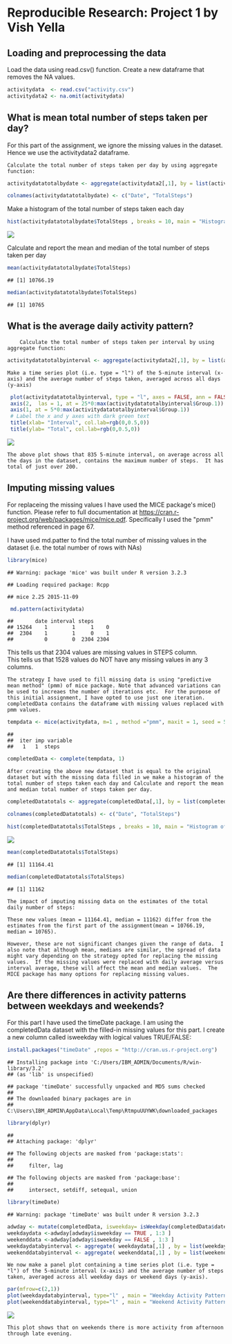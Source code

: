 # Reproducible Research: Project 1 by Vish Yella


## Loading and preprocessing the data

Load the data using read.csv() function.  Create a new dataframe that removes the NA values.


```r
activitydata  <- read.csv("activity.csv")
activitydata2 <- na.omit(activitydata)
```


## What is mean total number of steps taken per day?

For this part of the assignment, we ignore the missing values in the dataset. Hence we use the activitydata2 dataframe.

    Calculate the total number of steps taken per day by using aggregate function:
    

```r
activitydatatotalbydate <- aggregate(activitydata2[,1], by = list(activitydata2$date), FUN = sum)

colnames(activitydatatotalbydate) <- c("Date", "TotalSteps")
```
   Make a histogram of the total number of steps taken each day
   

```r
hist(activitydatatotalbydate$TotalSteps , breaks = 10, main = "Histogram of Total Steps/day" , xlab = "Count of Steps" , border = "blue", col = "green")
```

![](PA1_template_files/figure-html/unnamed-chunk-3-1.png)
   
   
   
   Calculate and report the mean and median of the total number of steps taken per day

```r
mean(activitydatatotalbydate$TotalSteps) 
```

```
## [1] 10766.19
```

```r
median(activitydatatotalbydate$TotalSteps)
```

```
## [1] 10765
```



## What is the average daily activity pattern?

        Calculate the total number of steps taken per interval by using aggregate function:


```r
activitydatatotalbyinterval <- aggregate(activitydata2[,1], by = list(activitydata2$interval), FUN = mean)
```

    Make a time series plot (i.e. type = "l") of the 5-minute interval (x-axis) and the average number of steps taken, averaged across all days (y-axis)
 

```r
 plot(activitydatatotalbyinterval, type = "l", axes = FALSE, ann = FALSE)
 axis(2,  las = 1, at = 25*0:max(activitydatatotalbyinterval$Group.1))
 axis(1, at = 5*0:max(activitydatatotalbyinterval$Group.1)) 
 # Label the x and y axes with dark green text
 title(xlab= "Interval", col.lab=rgb(0,0.5,0))
 title(ylab= "Total", col.lab=rgb(0,0.5,0))
```

![](PA1_template_files/figure-html/unnamed-chunk-6-1.png)
    
    
    The above plot shows that 835 5-minute interval, on average across all the days in the dataset, contains the maximum number of steps.  It has total of just over 200.







## Imputing missing values

 
For replaceing the missing values I have used the MICE package's mice() function.  Please refer to full documentation at <https://cran.r-project.org/web/packages/mice/mice.pdf>.  Specifically I used the "pmm" method referenced in page 67.

I have used md.patter to find the total number of missing values in the dataset (i.e. the total number of rows with NAs)
    

```r
library(mice)
```

```
## Warning: package 'mice' was built under R version 3.2.3
```

```
## Loading required package: Rcpp
```

```
## mice 2.25 2015-11-09
```

```r
 md.pattern(activitydata)
```

```
##       date interval steps     
## 15264    1        1     1    0
##  2304    1        1     0    1
##          0        0  2304 2304
```
    
This tells us that 2304 values are missing values in STEPS column.  
This tells us that 1528 values do NOT have any missing values in any 3 columns.

    
    
    
    The strategy I have used to fill missing data is using "predictive mean method" (pmm) of mice package. Note that advanced variations can be used to increaes the number of iterations etc.  For the purpose of this initial assignment, I have opted to use just one iteration.  completedData contains the dataframe with missing values replaced with pmm values.
    

```r
tempdata <- mice(activitydata, m=1 , method ="pmm", maxit = 1, seed = 500 )
```

```
## 
##  iter imp variable
##   1   1  steps
```

```r
completedData <- complete(tempdata, 1)
```
    
    
    
    
    After creating the above new dataset that is equal to the original dataset but with the missing data filled in we make a histogram of the total number of steps taken each day and Calculate and report the mean and median total number of steps taken per day. 
    

```r
completedDatatotals <- aggregate(completedData[,1], by = list(completedData$date), FUN = sum)

colnames(completedDatatotals) <- c("Date", "TotalSteps")

hist(completedDatatotals$TotalSteps , breaks = 10, main = "Histogram of Total Steps/day (With Imputed Values)" , xlab = "Count of Steps" , border = "blue", col = "green")
```

![](PA1_template_files/figure-html/unnamed-chunk-9-1.png)

```r
mean(completedDatatotals$TotalSteps)
```

```
## [1] 11164.41
```

```r
median(completedDatatotals$TotalSteps)
```

```
## [1] 11162
```
    
    
    The impact of imputing missing data on the estimates of the total daily number of steps:
    
    These new values (mean = 11164.41, median = 11162) differ from the estimates from the first part of the assignment(mean = 10766.19, median = 10765).  
    
    However, these are not significant changes given the range of data.  I also note that although mean, medians are similar, the spread of data might vary depending on the strategy opted for replacing the missing values.  If the missing values were replaced with daily average versus interval average, these will affect the mean and median values.  The MICE package has many options for replacing missing values.
    
    

## Are there differences in activity patterns between weekdays and weekends?

For this part I have used the timeDate package. I am using the completedData dataset with the filled-in missing values for this part.  I create a new column called isweekday with logical values TRUE/FALSE:


```r
install.packages("timeDate" ,repos = "http://cran.us.r-project.org")
```

```
## Installing package into 'C:/Users/IBM_ADMIN/Documents/R/win-library/3.2'
## (as 'lib' is unspecified)
```

```
## package 'timeDate' successfully unpacked and MD5 sums checked
## 
## The downloaded binary packages are in
## 	C:\Users\IBM_ADMIN\AppData\Local\Temp\RtmpuUUYWK\downloaded_packages
```

```r
library(dplyr)
```

```
## 
## Attaching package: 'dplyr'
```

```
## The following objects are masked from 'package:stats':
## 
##     filter, lag
```

```
## The following objects are masked from 'package:base':
## 
##     intersect, setdiff, setequal, union
```

```r
library(timeDate)
```

```
## Warning: package 'timeDate' was built under R version 3.2.3
```

```r
adwday <- mutate(completedData, isweekday= isWeekday(completedData$date, wday=1:5))
weekdaydata <-adwday[adwday$isweekday == TRUE , 1:3 ]
weekenddata <-adwday[adwday$isweekday == FALSE , 1:3 ]
weekdaydatabyinterval <- aggregate( weekdaydata[,1] , by = list(weekdaydata$interval), FUN = mean) 
weekenddatabyinterval <- aggregate( weekenddata[,1] , by = list(weekenddata$interval), FUN = mean) 
```

 
    We now make a panel plot containing a time series plot (i.e. type = "l") of the 5-minute interval (x-axis) and the average number of steps taken, averaged across all weekday days or weekend days (y-axis).  


```r
par(mfrow=c(2,1))
plot(weekdaydatabyinterval, type="l" , main = "Weekday Activity Pattern" , xlab = "5 minute interval" , ylab = "Total Steps")
plot(weekenddatabyinterval, type="l" , main = "Weekend Activity Pattern"  , xlab = "5 minute interval" , ylab = "Total Steps")
```

![](PA1_template_files/figure-html/unnamed-chunk-11-1.png)

    This plot shows that on weekends there is more activity from afternoon through late evening.  
